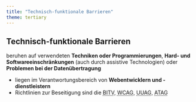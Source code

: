 ```yaml
---
title: "Technisch-funktionale Barrieren"
theme: tertiary
---
```

## Technisch-funktionale Barrieren

beruhen auf verwendeten **Techniken oder Programmierungen**, **Hard- und Softwareeinschränkungen** (auch durch assistive Technologien) oder **Problemen bei der Datenübertragung**

<ul>
    <li>liegen im Verantwortungsbereich von <strong>Webentwicklern und -dienstleistern</strong></li>
    <li>Richtlinien zur Beseitigung sind die <abbr
                                title="barriefreie Informationstechik-Verordnung">BITV</abbr>, <abbr
                                title="Web Content Accessibility Guidelines">WCAG</abbr>, <abbr
                                title="User Agent Accessibility Guidelines">UUAG</abbr>, <abbr
                                title="Authoring Tool Accessibility Guidelines">ATAG</abbr></li>
</ul>